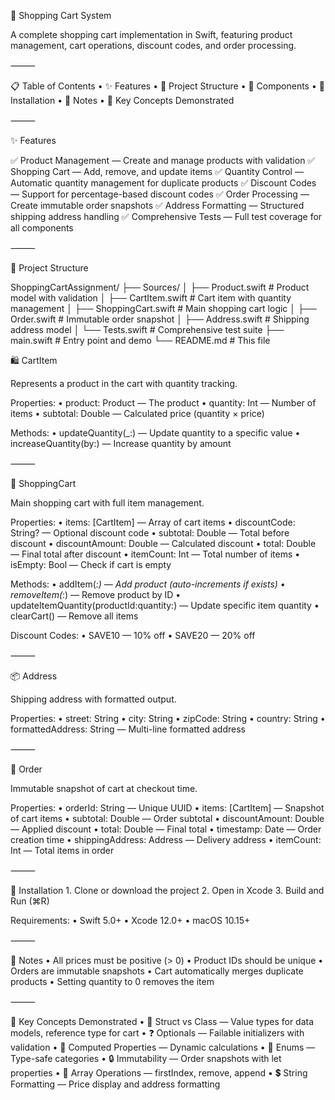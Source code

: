 🛒 Shopping Cart System

A complete shopping cart implementation in Swift, featuring product management, cart operations, discount codes, and order processing.

⸻

📋 Table of Contents
    •    ✨ Features
    •    📁 Project Structure
    •    🧩 Components
    •    🚀 Installation
    •    📝 Notes
    •    🎯 Key Concepts Demonstrated

⸻

✨ Features

✅ Product Management — Create and manage products with validation
✅ Shopping Cart — Add, remove, and update items
✅ Quantity Control — Automatic quantity management for duplicate products
✅ Discount Codes — Support for percentage-based discount codes
✅ Order Processing — Create immutable order snapshots
✅ Address Formatting — Structured shipping address handling
✅ Comprehensive Tests — Full test coverage for all components

⸻

📁 Project Structure

ShoppingCartAssignment/
├── Sources/
│   ├── Product.swift         # Product model with validation
│   ├── CartItem.swift        # Cart item with quantity management
│   ├── ShoppingCart.swift    # Main shopping cart logic
│   ├── Order.swift           # Immutable order snapshot
│   ├── Address.swift         # Shipping address model
│   └── Tests.swift           # Comprehensive test suite
├── main.swift                # Entry point and demo
└── README.md                 # This file

🛍️ CartItem

Represents a product in the cart with quantity tracking.

Properties:
    •    product: Product — The product
    •    quantity: Int — Number of items
    •    subtotal: Double — Calculated price (quantity × price)

Methods:
    •    updateQuantity(_:) — Update quantity to a specific value
    •    increaseQuantity(by:) — Increase quantity by amount

⸻

🧮 ShoppingCart

Main shopping cart with full item management.

Properties:
    •    items: [CartItem] — Array of cart items
    •    discountCode: String? — Optional discount code
    •    subtotal: Double — Total before discount
    •    discountAmount: Double — Calculated discount
    •    total: Double — Final total after discount
    •    itemCount: Int — Total number of items
    •    isEmpty: Bool — Check if cart is empty

Methods:
    •    addItem(_:) — Add product (auto-increments if exists)
    •    removeItem(_:) — Remove product by ID
    •    updateItemQuantity(productId:quantity:) — Update specific item quantity
    •    clearCart() — Remove all items

Discount Codes:
    •    SAVE10 — 10% off
    •    SAVE20 — 20% off

⸻

📦 Address

Shipping address with formatted output.

Properties:
    •    street: String
    •    city: String
    •    zipCode: String
    •    country: String
    •    formattedAddress: String — Multi-line formatted address

⸻

🧾 Order

Immutable snapshot of cart at checkout time.

Properties:
    •    orderId: String — Unique UUID
    •    items: [CartItem] — Snapshot of cart items
    •    subtotal: Double — Order subtotal
    •    discountAmount: Double — Applied discount
    •    total: Double — Final total
    •    timestamp: Date — Order creation time
    •    shippingAddress: Address — Delivery address
    •    itemCount: Int — Total items in order

⸻

🚀 Installation
    1.    Clone or download the project
    2.    Open in Xcode
    3.    Build and Run (⌘R)

Requirements:
    •    Swift 5.0+
    •    Xcode 12.0+
    •    macOS 10.15+

⸻

📝 Notes
    •    All prices must be positive (> 0)
    •    Product IDs should be unique
    •    Orders are immutable snapshots
    •    Cart automatically merges duplicate products
    •    Setting quantity to 0 removes the item

⸻

🎯 Key Concepts Demonstrated
    •    🧱 Struct vs Class — Value types for data models, reference type for cart
    •    ❓ Optionals — Failable initializers with validation
    •    🧮 Computed Properties — Dynamic calculations
    •    🧭 Enums — Type-safe categories
    •    🔒 Immutability — Order snapshots with let properties
    •    🔁 Array Operations — firstIndex, remove, append
    •    💲 String Formatting — Price display and address formatting
